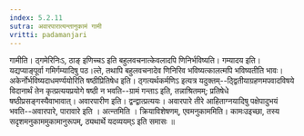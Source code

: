 ```yaml
---
index: 5.2.11
sutra: अवारपारात्यन्तानुकामं गामी
vritti: padamanjari
---
```


 गामीति। ठ्गमेरिनिःऽ, ठाङ् इणिच्चऽ इति बहुलवचनात्केवलादपि णिनिर्भविष्यति। गम्यादय इति। यद्यप्याङ्पूर्वा गमिर्गम्यादिषु पठ।ल्ते, तथापि बहुलवचनादेव णिनिरिव भविष्यत्कालत्मपि भविष्यतीति भावः। अकेर्नोर्भविष्यदाधमर्ण्ययोरिति षष्ठीप्रितिषेध इति। ठ्गत्यर्थकर्मणिऽ इत्यत्र यदुक्तम्--ठ्द्वितीयाग्रहणमपवादविषये विदानार्थं तेन कृत्प्रत्ययप्रयोगे षष्ठी न भवति--ग्रामं गन्ताऽ इति, तन्नाश्रितमम्; प्रतिषेधे षष्ठीप्रसङ्गस्यैवाभावात्। अवारपारीण इति। द्वन्द्वात्प्रत्ययः। अवारपारे तीरे आहिताग्नयादिषु पक्षेपादुभयं भवति--अवारपारे, पारावारे इति । अत्न्तमिति । क्रियाविशेषणम्, एवमनुकाममिति। कामःउइच्छा, तस्य सदृशमनुकाममुकामानुरूपम्, ठ्यथार्थे यदव्ययम्ऽ इति समासः ॥